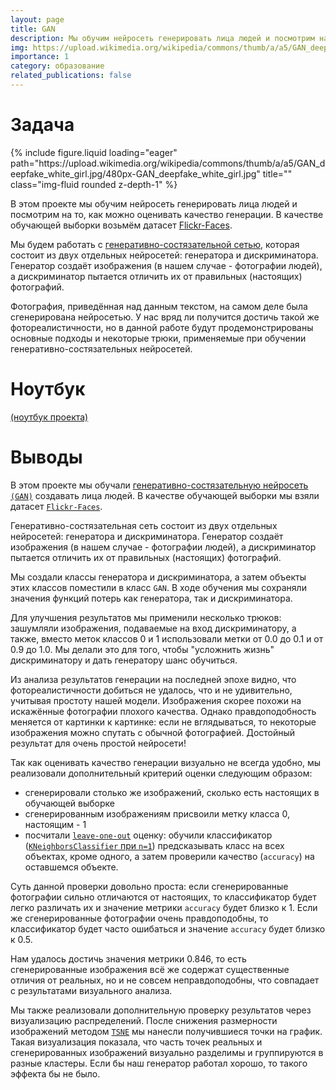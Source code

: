 ```yaml
---
layout: page
title: GAN
description: Мы обучим нейросеть генерировать лица людей и посмотрим на то, как можно оценивать качество генерации. В качестве обучающей выборки возьмём датасет Flickr-Faces.
img: https://upload.wikimedia.org/wikipedia/commons/thumb/a/a5/GAN_deepfake_white_girl.jpg/480px-GAN_deepfake_white_girl.jpg
importance: 1
category: образование
related_publications: false
---
```


# Задача

<div class="row">
    <div class="col-sm mt-3 mt-md-0">
        {% include figure.liquid loading="eager" path="https://upload.wikimedia.org/wikipedia/commons/thumb/a/a5/GAN_deepfake_white_girl.jpg/480px-GAN_deepfake_white_girl.jpg" title="" class="img-fluid rounded z-depth-1" %}
    </div>
</div>

В этом проекте мы обучим нейросеть генерировать лица людей и посмотрим на то, как можно оценивать качество генерации. В качестве обучающей выборки возьмём датасет [Flickr-Faces](https://github.com/NVlabs/ffhq-dataset).

Мы будем работать с [генеративно-состязательной сетью](https://ru.wikipedia.org/wiki/%D0%93%D0%B5%D0%BD%D0%B5%D1%80%D0%B0%D1%82%D0%B8%D0%B2%D0%BD%D0%BE-%D1%81%D0%BE%D1%81%D1%82%D1%8F%D0%B7%D0%B0%D1%82%D0%B5%D0%BB%D1%8C%D0%BD%D0%B0%D1%8F_%D1%81%D0%B5%D1%82%D1%8C), которая состоит из двух отдельных нейросетей: генератора и дискриминатора. Генератор создаёт изображения (в нашем случае - фотографии людей), а дискриминатор пытается отличить их от правильных (настоящих) фотографий.

Фотография, приведённая над данным текстом, на самом деле была сгенерирована нейросетью. У нас вряд ли получится достичь такой же фотореалистичности, но в данной работе будут продемонстрированы основные подходы и некоторые трюки, применяемые при обучении генеративно-состязательных нейросетей.

# Ноутбук

[(ноутбук проекта)](https://github.com/onixlas/DS_portfolio/blob/main/DLS_p4_gan/dls_p4_gan.ipynb)

# Выводы

В этом проекте мы обучали [генеративно-состязательную нейросеть `(GAN)`](https://ru.wikipedia.org/wiki/%D0%93%D0%B5%D0%BD%D0%B5%D1%80%D0%B0%D1%82%D0%B8%D0%B2%D0%BD%D0%BE-%D1%81%D0%BE%D1%81%D1%82%D1%8F%D0%B7%D0%B0%D1%82%D0%B5%D0%BB%D1%8C%D0%BD%D0%B0%D1%8F_%D1%81%D0%B5%D1%82%D1%8C) создавать лица людей. В качестве обучающей выборки мы взяли датасет [`Flickr-Faces`](https://github.com/NVlabs/ffhq-dataset).

Генеративно-состязательная сеть состоит из двух отдельных нейросетей: генератора и дискриминатора. Генератор создаёт изображения (в нашем случае - фотографии людей), а дискриминатор пытается отличить их от правильных (настоящих) фотографий.

Мы создали классы генератора и дискриминатора, а затем объекты этих классов поместили в класс `GAN`. В ходе обучения мы сохраняли значения функций потерь как генератора, так и дискриминатора.

Для улучшения результатов мы применили несколько трюков: зашумляли изображения, подаваемые на вход дискриминатору, а также, вместо меток классов 0 и 1 использовали метки от 0.0 до 0.1 и от 0.9 до 1.0. Мы делали это для того, чтобы "усложнить жизнь" дискриминатору и дать генератору шанс обучиться.

Из анализа результатов генерации на последней эпохе видно, что фотореалистичности добиться не удалось, что и не удивительно, учитывая простоту нашей модели. Изображения скорее похожи на искажённые фотографии плохого качества. Однако правдоподобность меняется от картинки к картинке: если не вглядываться, то некоторые изображения можно спутать с обычной фотографией. Достойный результат для очень простой нейросети!

Так как оценивать качество генерации визуально не всегда удобно, мы реализовали дополнительный критерий оценки следующим образом:

- сгенерировали столько же изображений, сколько есть настоящих в обучающей выборке
- сгенерированным изображениям присвоили метку класса 0, настоящим - 1
- посчитали [`leave-one-out`](https://scikit-learn.org/stable/modules/generated/sklearn.model_selection.LeaveOneOut.html) оценку: обучили классификатор ([`KNeighborsClassifier` при `n=1`](https://scikit-learn.org/stable/modules/generated/sklearn.neighbors.KNeighborsClassifier.html)) предсказывать класс на всех объектах, кроме одного, а затем проверили качество (`accuracy`) на оставшемся объекте.

Суть данной проверки довольно проста: если сгенерированные фотографии сильно отличаются от настоящих, то классификатор будет легко различать их и значение метрики `accuracy` будет близко к 1. Если же сгенерированные фотографии очень правдоподобны, то классификатор будет часто ошибаться и значение `accuracy` будет близко к 0.5.

Нам удалось достичь значения метрики 0.846, то есть сгенерированные изображения всё же содержат существенные отличия от реальных, но и не совсем неправдоподобны, что совпадает с результатами визуального анализа.

Мы также реализовали дополнительную проверку результатов через визуализацию распределений. После снижения размерности изображений методом [`TSNE`](https://scikit-learn.org/stable/modules/generated/sklearn.manifold.TSNE.html) мы нанесли получившиеся точки на график. Такая визуализация показала, что часть точек реальных и сгенерированных изображений визуально разделимы и группируются в разные кластеры. Если бы наш генератор работал хорошо, то такого эффекта бы не было.

